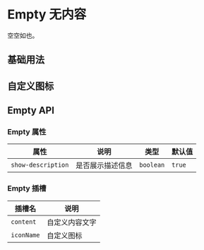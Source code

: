 # Empty 无内容

<p>空空如也。</p>

## 基础用法

<!-- <demo vue="../../example/result/success.vue"></demo> -->

## 自定义图标

<!-- <demo vue="../../example/result/success.vue"></demo> -->

## Empty API

### Empty 属性

| 属性               | 说明             | 类型      | 默认值 |
| ------------------ | ---------------- | --------- | ------ |
| `show-description` | 是否展示描述信息 | `boolean` | `true` |

### Empty 插槽

| 插槽名     | 说明           |
| ---------- | -------------- |
| `content`  | 自定义内容文字 |
| `iconName` | 自定义图标     |
